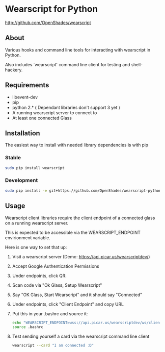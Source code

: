 # Wearscript for Python #
<http://github.com/OpenShades/wearscript>

## About ##

Various hooks and command line tools for interacting with wearscript in Python.

Also includes 'wearscript' command line client for testing and shell-hackery.

## Requirements ##

  * libevent-dev 
  * pip
  * python 2.* ( Dependant libraries don't support 3 yet )
  * A running wearscript server to connect to
  * At least one connected Glass

## Installation ##

The easiest way to install with needed library dependencies is with pip

### Stable ###

```bash
sudo pip install wearscript
```

### Development ###

```bash
sudo pip install -e git+https://github.com/OpenShades/wearscript-python/#egg=wearscript
```

## Usage ##

Wearscript client libraries require the client endpoint of a connected glass
on a running wearscript server.

This is expected to be accessible via the WEARSCRIPT_ENDPOINT envirionment
variable.

Here is one way to set that up:

1. Visit a wearscript server (Demo: https://api.picar.us/wearscriptdev/)
2. Accept Google Authentication Permissions
3. Under endpoints, click QR.
4. Scan code via "Ok Glass, Setup Wearscript"
5. Say "OK Glass, Start Wearscript" and it should say "Connected"
6. Under endpoints, click "Client Endpoint" and copy URL
7. Put this in your .bashrc and source it:

    ```bash
    echo "WEARSCRIPT_ENDPOINT=wss://api.picar.us/wearscriptdev/ws/client/iHFr9Yuy9Rl9hnsr" >> ~/.bashrc
    source .bashrc
    ```
8. Test sending yourself a card via the wearscript command line client

    ```bash
    wearscript --card "I am connected :D"
    ```
